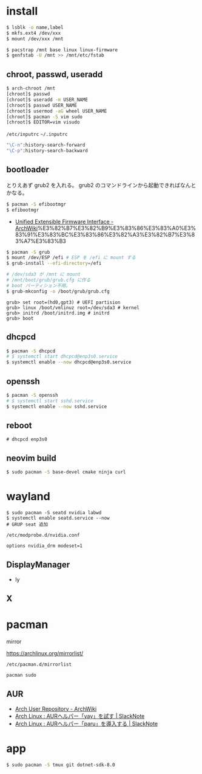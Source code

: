 # install

```sh
$ lsblk -o name,label
$ mkfs.ext4 /dev/xxx
$ mount /dev/xxx /mnt

$ pacstrap /mnt base linux linux-firmware
$ genfstab -U /mnt >> /mnt/etc/fstab
```

## chroot, passwd, useradd

```sh
$ arch-chroot /mnt
[chroot]$ passwd
[chroot]$ useradd -m USER_NAME
[chroot]$ passwd USER_NAME
[chroot]$ usermod -aG wheel USER_NAME
[chroot]$ pacman -S vim sudo
[chroot]$ EDITOR=vim visudo
```

`/etc/inputrc` `~/.inputrc`

```sh
"\C-n":history-search-forward
"\C-p":history-search-backward
```

## bootloader

とりえあず grub2 を入れる。
grub2 のコマンドラインから起動できればなんとかなる。

```sh
$ pacman -S efibootmgr
$ efibootmgr
```

- [Unified Extensible Firmware Interface - ArchWiki](https://wiki.archlinux.jp/index.php/EFI_)%E3%82%B7%E3%82%B9%E3%83%86%E3%83%A0%E3%83%91%E3%83%BC%E3%83%86%E3%82%A3%E3%82%B7%E3%83%A7%E3%83%B3

```sh
$ pacman -S grub
$ mount /dev/ESP /efi # ESP を /efi に mount する
$ grub-install --efi-directory=/efi

# /dev/sda3 が /mnt に mount
# /mnt/boot/grub/grub.cfg に作る
# boot パーティション不用。
$ grub-mkconfig -o /boot/grub/grub.cfg
```

```
grub> set root=(hd0,gpt3) # UEFI partision
grub> linux /boot/vmlinuz root=/dev/sda3 # kernel
grub> initrd /boot/initrd.img # initrd
grub> boot
```

## dhcpcd

```sh
$ pacman -S dhcpcd
# $ systemctl start dhcpcd@enp3s0.service
$ systemctl enable --now dhcpcd@enp3s0.service
```

## openssh

```sh
$ pacman -S openssh
# $ systemctl start sshd.service
$ systemctl enable --now sshd.service
```

## reboot

```
# dhcpcd enp3s0
```

## neovim build

```sh
$ sudo pacman -S base-devel cmake ninja curl
```

# wayland

```
$ sudo pacman -S seatd nvidia labwd
$ systemctl enable seatd.service --now
# GRUP seat 追加
```

`/etc/modprobe.d/nvidia.conf`

```sh
options nvidia_drm modeset=1
```

## DisplayManager

- ly

## X

# pacman

mirror

https://archlinux.org/mirrorlist/

`/etc/pacman.d/mirrorlist`

```sh
pacman sudo
```

## AUR

- [Arch User Repository - ArchWiki](https://wiki.archlinux.jp/index.php/Arch_User_Repository)
- [Arch Linux : AURヘルパー「yay」を試す | SlackNote](https://slacknotebook.com/testing-out-arch-linux-aur-helper-yay/)
- [Arch Linux : AURヘルパー「paru」を導入する | SlackNote](https://slacknotebook.com/arch-linux-aur-helper-paru/)

# app

```sh
$ sudo pacman -S tmux git dotnet-sdk-8.0
```
